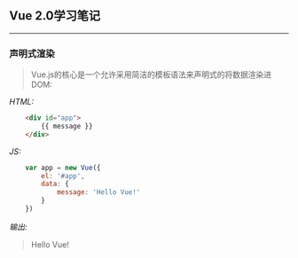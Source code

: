 ## Vue 2.0学习笔记
---
### 声明式渲染
> Vue.js的核心是一个允许采用简洁的模板语法来声明式的将数据渲染进DOM:

*HTML:*

```html
    <div id="app">
        {{ message }}
    </div>
```
*JS:*

```js
    var app = new Vue({
        el: '#app',
        data: {
            message: 'Hello Vue!'
        }
    })
```  
*输出:*
> Hello Vue! 